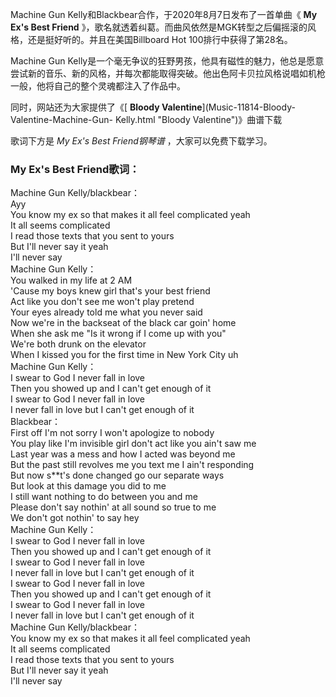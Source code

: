 

Machine Gun Kelly和Blackbear合作，于2020年8月7日发布了一首单曲《 **My Ex's Best Friend**
》，歌名就透着纠葛。而曲风依然是MGK转型之后偏摇滚的风格，还是挺好听的。并且在美国Billboard Hot 100排行中获得了第28名。

Machine Gun
Kelly是一个毫无争议的狂野男孩，他具有磁性的魅力，他总是愿意尝试新的音乐、新的风格，并每次都能取得突破。他出色阿卡贝拉风格说唱如机枪一般，他将自己的整个灵魂都注入了作品中。

同时，网站还为大家提供了《[ **Bloody Valentine**](Music-11814-Bloody-Valentine-Machine-Gun-
Kelly.html "Bloody Valentine")》曲谱下载

歌词下方是 _My Ex's Best Friend钢琴谱_ ，大家可以免费下载学习。

### My Ex's Best Friend歌词：

Machine Gun Kelly/blackbear：  
Ayy  
You know my ex so that makes it all feel complicated yeah  
It all seems complicated  
I read those texts that you sent to yours  
But I'll never say it yeah  
I'll never say  
Machine Gun Kelly：  
You walked in my life at 2 AM  
'Cause my boys knew girl that's your best friend  
Act like you don't see me won't play pretend  
Your eyes already told me what you never said  
Now we're in the backseat of the black car goin' home  
When she ask me "Is it wrong if I come up with you"  
We're both drunk on the elevator  
When I kissed you for the first time in New York City uh  
Machine Gun Kelly：  
I swear to God I never fall in love  
Then you showed up and I can't get enough of it  
I swear to God I never fall in love  
I never fall in love but I can't get enough of it  
Blackbear：  
First off I'm not sorry I won't apologize to nobody  
You play like I'm invisible girl don't act like you ain't saw me  
Last year was a mess and how I acted was beyond me  
But the past still revolves me you text me I ain't responding  
But now s**t's done changed go our separate ways  
But look at this damage you did to me  
I still want nothing to do between you and me  
Please don't say nothin' at all sound so true to me  
We don't got nothin' to say hey  
Machine Gun Kelly：  
I swear to God I never fall in love  
Then you showed up and I can't get enough of it  
I swear to God I never fall in love  
I never fall in love but I can't get enough of it  
I swear to God I never fall in love  
Then you showed up and I can't get enough of it  
I swear to God I never fall in love  
I never fall in love but I can't get enough of it  
Machine Gun Kelly/blackbear：  
You know my ex so that makes it all feel complicated yeah  
It all seems complicated  
I read those texts that you sent to yours  
But I'll never say it yeah  
I'll never say

